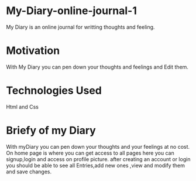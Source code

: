 # My-Diary-online-journal-1
My Diary is an online journal for writting thoughts and feeling.

# Motivation
With My Diary you can pen down your thoughts and feelings and Edit them.

# Technologies Used
Html and Css

# Briefy of my Diary
With myDiary you can pen down your thoughts and your feelings at no cost. On home page is where you can get access  to all pages here you can signup,login and access on profile picture. after creating an account or login you should be able to see all Entries,add new ones ,view and modify them and save changes.
